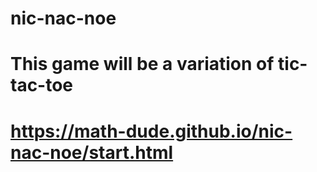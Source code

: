 # nic-nac-noe

# This game will be a variation of tic-tac-toe
# https://math-dude.github.io/nic-nac-noe/start.html
